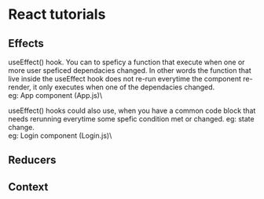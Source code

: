 # React tutorials

## Effects

useEffect() hook. You can to speficy a function that execute when one or more user speficed dependacies changed. In other words the function that live inside the useEffect hook does not re-run everytime the component re-render, it only executes when one of the dependacies changed.\
eg: App component (App.js)\

useEffect() hooks could also use, when you have a common code block that needs rerunning everytime some spefic condition met or changed. eg: state change.\
eg: Login component (Login.js)\

## Reducers

## Context
